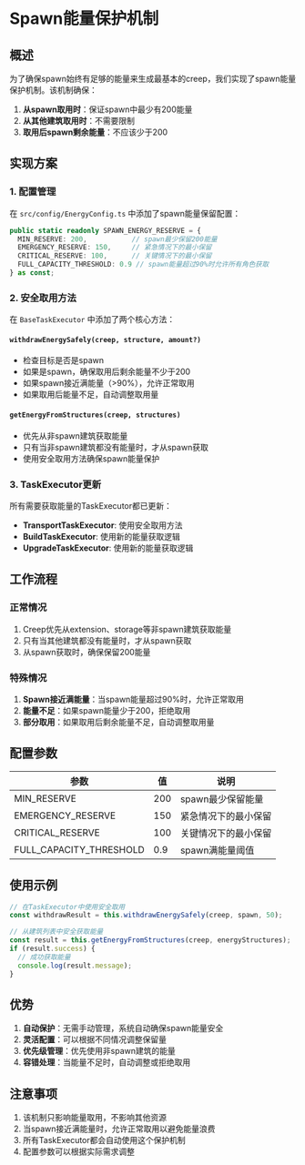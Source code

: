 # Spawn能量保护机制

## 概述

为了确保spawn始终有足够的能量来生成最基本的creep，我们实现了spawn能量保护机制。该机制确保：

1. **从spawn取用时**：保证spawn中最少有200能量
2. **从其他建筑取用时**：不需要限制
3. **取用后spawn剩余能量**：不应该少于200

## 实现方案

### 1. 配置管理

在 `src/config/EnergyConfig.ts` 中添加了spawn能量保留配置：

```typescript
public static readonly SPAWN_ENERGY_RESERVE = {
  MIN_RESERVE: 200,           // spawn最少保留200能量
  EMERGENCY_RESERVE: 150,     // 紧急情况下的最小保留
  CRITICAL_RESERVE: 100,      // 关键情况下的最小保留
  FULL_CAPACITY_THRESHOLD: 0.9 // spawn能量超过90%时允许所有角色获取
} as const;
```

### 2. 安全取用方法

在 `BaseTaskExecutor` 中添加了两个核心方法：

#### `withdrawEnergySafely(creep, structure, amount?)`
- 检查目标是否是spawn
- 如果是spawn，确保取用后剩余能量不少于200
- 如果spawn接近满能量（>90%），允许正常取用
- 如果取用后能量不足，自动调整取用量

#### `getEnergyFromStructures(creep, structures)`
- 优先从非spawn建筑获取能量
- 只有当非spawn建筑都没有能量时，才从spawn获取
- 使用安全取用方法确保spawn能量保护

### 3. TaskExecutor更新

所有需要获取能量的TaskExecutor都已更新：

- **TransportTaskExecutor**: 使用安全取用方法
- **BuildTaskExecutor**: 使用新的能量获取逻辑
- **UpgradeTaskExecutor**: 使用新的能量获取逻辑

## 工作流程

### 正常情况
1. Creep优先从extension、storage等非spawn建筑获取能量
2. 只有当其他建筑都没有能量时，才从spawn获取
3. 从spawn获取时，确保保留200能量

### 特殊情况
1. **Spawn接近满能量**：当spawn能量超过90%时，允许正常取用
2. **能量不足**：如果spawn能量少于200，拒绝取用
3. **部分取用**：如果取用后剩余能量不足，自动调整取用量

## 配置参数

| 参数 | 值 | 说明 |
|------|-----|------|
| MIN_RESERVE | 200 | spawn最少保留能量 |
| EMERGENCY_RESERVE | 150 | 紧急情况下的最小保留 |
| CRITICAL_RESERVE | 100 | 关键情况下的最小保留 |
| FULL_CAPACITY_THRESHOLD | 0.9 | spawn满能量阈值 |

## 使用示例

```typescript
// 在TaskExecutor中使用安全取用
const withdrawResult = this.withdrawEnergySafely(creep, spawn, 50);

// 从建筑列表中安全获取能量
const result = this.getEnergyFromStructures(creep, energyStructures);
if (result.success) {
  // 成功获取能量
  console.log(result.message);
}
```

## 优势

1. **自动保护**：无需手动管理，系统自动确保spawn能量安全
2. **灵活配置**：可以根据不同情况调整保留量
3. **优先级管理**：优先使用非spawn建筑的能量
4. **容错处理**：当能量不足时，自动调整或拒绝取用

## 注意事项

1. 该机制只影响能量取用，不影响其他资源
2. 当spawn接近满能量时，允许正常取用以避免能量浪费
3. 所有TaskExecutor都会自动使用这个保护机制
4. 配置参数可以根据实际需求调整
